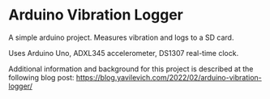 # Arduino Vibration Logger

A simple arduino project. Measures vibration and logs to a SD card.

Uses Arduino Uno, ADXL345 accelerometer, DS1307 real-time clock.

Additional information and background for this project is described at the following blog post: https://blog.yavilevich.com/2022/02/arduino-vibration-logger/
